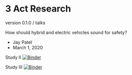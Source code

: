 # 3 Act Research
version 0.1.0 / talks

How should hybrid and electric vehicles sound for safety?
* Jay Patel
* March 1, 2020

Study II
[![Binder](https://mybinder.org/badge_logo.svg)](https://mybinder.org/v2/gh/cdromcom/3actresearch/master?filepath=study_2_analyses.ipynb)

Study III [![Binder](https://mybinder.org/badge_logo.svg)](https://mybinder.org/v2/gh/cdromcom/3actresearch/tree/39c3b592e7432f49c076751c36ab6a9c3f1e3200/master?filepath=study_3_analyses.ipynb)
